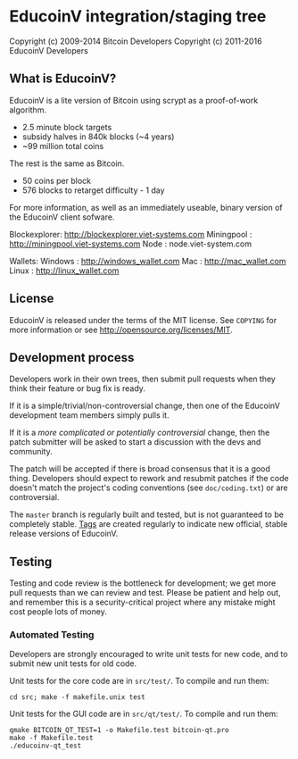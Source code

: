 EducoinV integration/staging tree
================================



Copyright (c) 2009-2014 Bitcoin Developers
Copyright (c) 2011-2016 EducoinV Developers

What is EducoinV?
----------------

EducoinV is a lite version of Bitcoin using scrypt as a proof-of-work algorithm.
 - 2.5 minute block targets
 - subsidy halves in 840k blocks (~4 years)
 - ~99 million total coins

The rest is the same as Bitcoin.
 - 50 coins per block
 - 576 blocks to retarget difficulty - 1 day

For more information, as well as an immediately useable, binary version of
the EducoinV client sofware.

Blockexplorer: http://blockexplorer.viet-systems.com
Miningpool   : http://miningpool.viet-systems.com
Node         : node.viet-system.com

Wallets:
Windows : http://windows_wallet.com
Mac     : http://mac_wallet.com
Linux   : http://linux_wallet.com



License
-------

EducoinV is released under the terms of the MIT license. See `COPYING` for more
information or see http://opensource.org/licenses/MIT.

Development process
-------------------

Developers work in their own trees, then submit pull requests when they think
their feature or bug fix is ready.

If it is a simple/trivial/non-controversial change, then one of the EducoinV
development team members simply pulls it.

If it is a *more complicated or potentially controversial* change, then the patch
submitter will be asked to start a discussion with the devs and community.

The patch will be accepted if there is broad consensus that it is a good thing.
Developers should expect to rework and resubmit patches if the code doesn't
match the project's coding conventions (see `doc/coding.txt`) or are
controversial.

The `master` branch is regularly built and tested, but is not guaranteed to be
completely stable. [Tags](https://github.com/vietmarek/educoinv_v2/tags) are created
regularly to indicate new official, stable release versions of EducoinV.

Testing
-------

Testing and code review is the bottleneck for development; we get more pull
requests than we can review and test. Please be patient and help out, and
remember this is a security-critical project where any mistake might cost people
lots of money.

### Automated Testing

Developers are strongly encouraged to write unit tests for new code, and to
submit new unit tests for old code.

Unit tests for the core code are in `src/test/`. To compile and run them:

    cd src; make -f makefile.unix test

Unit tests for the GUI code are in `src/qt/test/`. To compile and run them:

    qmake BITCOIN_QT_TEST=1 -o Makefile.test bitcoin-qt.pro
    make -f Makefile.test
    ./educoinv-qt_test

